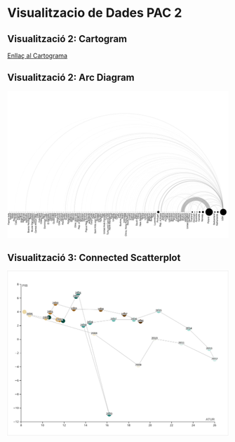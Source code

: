 # Visualitzacio de Dades PAC 2

## Visualització 2: Cartogram
[Enllaç al Cartograma](https://go-cart.io/cartogram/key/1743493342005YNbCb9Uf24fZeFrjbzL)


## Visualització 2: Arc Diagram
<img src="https://raw.githubusercontent.com/Hannatsuki/VisualitzacioDades_PAC2/main/ExportacionsArmamentMilitar_Out.svg" alt="Exportacions Armament Militar" width="1600"/>


## Visualització 3: Connected Scatterplot
<img src="https://raw.githubusercontent.com/Hannatsuki/VisualitzacioDades_PAC2/main/PIBAtur.svg" alt="PIB Atur" width="1600"/>
